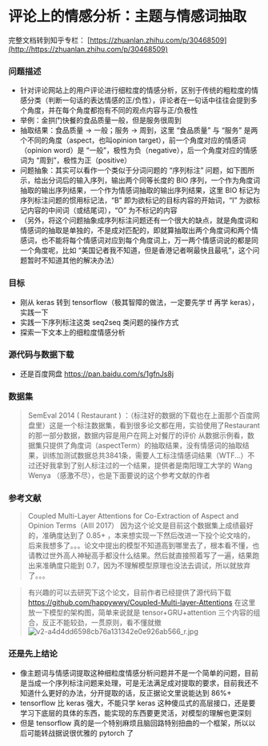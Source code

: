# 评论上的情感分析：主题与情感词抽取

完整文档转到知乎专栏： [https://zhuanlan.zhihu.com/p/30468509](http://https://zhuanlan.zhihu.com/p/30468509)

### 问题描述

- 针对评论网站上的用户评论进行细粒度的情感分析，区别于传统的粗粒度的情感分类（判断一句话的表达情感的正/负性），评论者在一句话中往往会提到多个角度，并在每个角度都抱有不同的观点内容与正/负极性
- 举例：金拱门快餐的食品质量一般，但是服务很周到
- 抽取结果：食品质量 → 一般；服务 → 周到，这里 “食品质量” 与 “服务” 是两个不同的角度（aspect，也叫opinion target），前一个角度对应的情感词（opinion word）是 “一般”，极性为负（negative），后一个角度对应的情感词为 “周到”，极性为正（positive）
- 问题抽象：其实可以看作一个类似于分词问题的 “序列标注” 问题，如下图所示，给出分词后的输入序列，输出两个同等长度的 BIO 序列，一个作为角度词抽取的输出序列结果，一个作为情感词抽取的输出序列结果，这里 BIO 标记为序列标注问题的惯用标记法，“B” 即为欲标记的目标内容的开始词，“I” 为欲标记内容的中间词（或结尾词），“O” 为不标记的内容
- （另外，将这个问题抽象成序列标注问题还有一个很大的缺点，就是角度词和情感词的抽取是单独的，不是成对匹配的，即就算抽取出两个角度词和两个情感词，也不能将每个情感词对应到每个角度词上，万一两个情感词说的都是同一个角度呢，比如 “美国记者我不知道，但是香港记者啊最快且最吼”，这个问题暂时不知道其他的解决办法）

### 目标

- 刚从 keras 转到 tensorflow（极其智障的做法，一定要先学 tf 再学 keras），实践一下
- 实践一下序列标注这类 seq2seq 类问题的操作方式
- 探索一下文本上的细粒度情感分析

### 源代码与数据下载

- 还是百度网盘 https://pan.baidu.com/s/1gfnJs8j

### 数据集

> SemEval 2014 ( Restaurant ) ：（标注好的数据的下载也在上面那个百度网盘里）这是一个标注数据集，看到很多论文都在用，实验使用了Restaurant 的那一部分数据，数据内容是用户在网上对餐厅的评价
> 从数据示例看，数据集只提供了角度词（aspectTerm）的抽取结果，没有情感词的抽取结果，训练加测试数据总共3841条，需要人工标注情感词结果（WTF...）不过还好我拿到了别人标注过的一个结果，提供者是南阳理工大学的 Wang Wenya （感激不尽），也是下面要说的这个参考文献的作者

### 参考文献

> Coupled Multi-Layer Attentions for Co-Extraction of Aspect and Opinion Terms（AIII 2017）
> 因为这个论文是目前这个数据集上成绩最好的，准确度达到了 0.85+ ，本来想实现一下然后改进一下投个论文啥的，后来我想多了。。。论文中提出的模型不知道高到哪里去了，根本看不懂，也请教过世外高人神秘高手都没什么结果。然后就直接照着写了一遍，结果跑出来准确度只能到 0.7，因为不理解模型原理也没法去调试，所以就放弃了。。。

> 有兴趣的可以去研究下这个论文，目前作者已经提供了源代码下载 https://github.com/happywwy/Coupled-Multi-layer-Attentions
> 在这里放一下模型的架构图，简单来说就是 tensor+GRU+attention 三个内容的组合，反正不能较劲，一贯原则，看不懂就撤
![](https://gitee.com/uploads/images/2017/1031/104625_5c851db9_1452419.jpeg "v2-a4d4dd6598cb76a131342e0e926ab566_r.jpg")

### 还是先上结论

- 像主题词与情感词提取这种细粒度情感分析问题并不是一个简单的问题，目前是当成一个序列标注问题来处理，可是无法满足成对提取的要求，目前我还不知道什么更好的办法，分开提取的话，反正据论文里说能达到 86%+
- tensorflow 比 keras 强大，不能只学 keras 这种傻瓜式的高层接口，还是要学习下底层的具体的东西，能实现的东西要更灵活，对模型的理解也更深刻
- 但是 tensorflow 真的是一个特别麻烦且脑回路特别扭曲的一个框架，所以以后可能转战据说很优雅的 pytorch 了